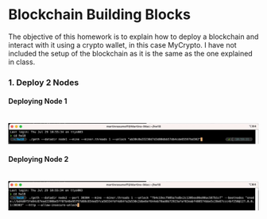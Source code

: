 # Blockchain Building Blocks

The objective of this homework is to explain how to deploy a blockchain and interact with it using a crypto wallet, in this case MyCrypto. I have not included the setup of the blockchain as it is the same as the one explained in class.

### 1. Deploy 2 Nodes

#### Deploying Node 1

&nbsp;&nbsp;&nbsp;&nbsp;&nbsp;&nbsp;&nbsp;&nbsp;![pic 1](https://github.com/mrasumof/Blockchain/blob/main/Images/pic1.jpg?raw=true)


#### Deploying Node 2

&nbsp;&nbsp;&nbsp;&nbsp;&nbsp;&nbsp;&nbsp;&nbsp;![pic 2](https://github.com/mrasumof/Blockchain/blob/main/Images/pic2.jpg?raw=true)

